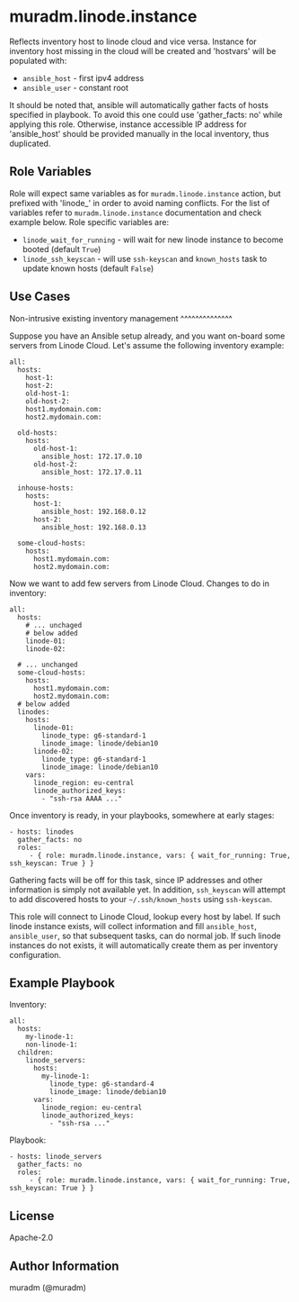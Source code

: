 muradm.linode.instance
=========

Reflects inventory host to linode cloud and vice versa. Instance for inventory host missing in
the cloud will be created and 'hostvars' will be populated with:

- `ansible_host` - first ipv4 address
- `ansible_user` - constant root

It should be noted that, ansible will automatically gather facts of hosts specified in playbook. To
avoid this one could use 'gather_facts: no' while applying this role. Otherwise, instance
accessible IP address for 'ansible_host' should be provided manually in the local inventory,
thus duplicated.

Role Variables
--------------

Role will expect same variables as for `muradm.linode.instance` action, but prefixed with 'linode_' in
order to avoid naming conflicts. For the list of variables refer to `muradm.linode.instance`
documentation and check example below. Role specific variables are:

- `linode_wait_for_running` - will wait for new linode instance to become booted (default `True`)
- `linode_ssh_keyscan` - will use `ssh-keyscan` and `known_hosts` task to update known hosts (default `False`)

Use Cases
----------------

Non-intrusive existing inventory management
^^^^^^^^^^^^^^

Suppose you have an Ansible setup already, and you want on-board some servers from Linode Cloud. Let's
assume the following inventory example:

    all:
      hosts:
        host-1:
        host-2:
        old-host-1:
        old-host-2:
        host1.mydomain.com:
        host2.mydomain.com:

      old-hosts:
        hosts:
          old-host-1:
            ansible_host: 172.17.0.10
          old-host-2:
            ansible_host: 172.17.0.11

      inhouse-hosts:
        hosts:
          host-1:
            ansible_host: 192.168.0.12
          host-2:
            ansible_host: 192.168.0.13

      some-cloud-hosts:
        hosts:
          host1.mydomain.com:
          host2.mydomain.com:


Now we want to add few servers from Linode Cloud. Changes to do in inventory:

    all:
      hosts:
        # ... unchaged
        # below added
        linode-01:
        linode-02:
      
      # ... unchanged
      some-cloud-hosts:
        hosts:
          host1.mydomain.com:
          host2.mydomain.com:
      # below added
      linodes:
        hosts:
          linode-01:
            linode_type: g6-standard-1
            linode_image: linode/debian10
          linode-02:
            linode_type: g6-standard-1
            linode_image: linode/debian10
        vars:
          linode_region: eu-central
          linode_authorized_keys:
            - "ssh-rsa AAAA ..."


Once inventory is ready, in your playbooks, somewhere at early stages:

    - hosts: linodes
      gather_facts: no
      roles:
         - { role: muradm.linode.instance, vars: { wait_for_running: True, ssh_keyscan: True } }


Gathering facts will be off for this task, since IP addresses and other information is
simply not available yet. In addition, `ssh_keyscan` will attempt to add discovered hosts
to your `~/.ssh/known_hosts` using `ssh-keyscan`.

This role will connect to Linode Cloud, lookup every host by label. If such linode instance
exists, will collect information and fill `ansible_host`, `ansible_user`, so that
subsequent tasks, can do normal job. If such linode instances do not exists, it will
automatically create them as per inventory configuration.


Example Playbook
----------------

Inventory:

    all:
      hosts:
        my-linode-1:
        non-linode-1:
      children:
        linode_servers:
          hosts:
            my-linode-1:
              linode_type: g6-standard-4
              linode_image: linode/debian10
          vars:
            linode_region: eu-central
            linode_authorized_keys:
              - "ssh-rsa ..."

Playbook:

    - hosts: linode_servers
      gather_facts: no
      roles:
         - { role: muradm.linode.instance, vars: { wait_for_running: True, ssh_keyscan: True } }

License
-------

Apache-2.0

Author Information
------------------

muradm (@muradm)
